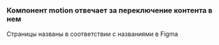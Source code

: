 ### Компонент motion отвечает за переключение контента в нем

Страницы названы в соответствии с названиями в Figma
